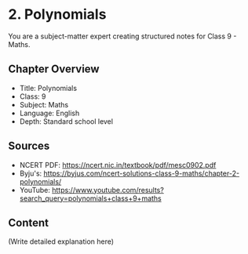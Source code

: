 # 2. Polynomials

You are a subject-matter expert creating structured notes for Class 9 - Maths.

## Chapter Overview
- Title: Polynomials
- Class: 9
- Subject: Maths
- Language: English
- Depth: Standard school level

## Sources
- NCERT PDF: https://ncert.nic.in/textbook/pdf/mesc0902.pdf
- Byju's: https://byjus.com/ncert-solutions-class-9-maths/chapter-2-polynomials/
- YouTube: https://www.youtube.com/results?search_query=polynomials+class+9+maths

## Content
(Write detailed explanation here)
